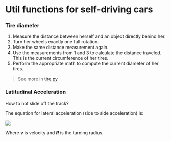 # Util functions for self-driving cars

### Tire diameter

  1. Measure the distance between herself and an object directly behind her.
  2. Turn her wheels exactly one full rotation.
  3. Make the same distance measurement again.
  4. Use the measurements from 1 and 3 to calculate the distance traveled. This is the current circumference of her tires.
  5. Perform the appropriate math to compute the current diameter of her tires.
  > See more in [tire.py](tire.py)

### Latitudinal Acceleration
How to not slide off the track?

The equation for lateral acceleration (side to side acceleration) is:

 <img src="https://render.githubusercontent.com/render/math?math=a_{\text{lat}} = \frac{v^2}{R}">

Where **_v_** is velocity and **_R_** is the turning radius.


